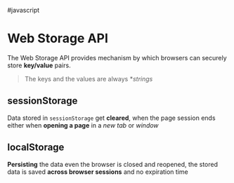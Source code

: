 #javascript

# Web Storage API

The Web Storage API provides mechanism by which browsers can securely store **key/value** pairs.

> The keys and the values are always **strings*

## sessionStorage

Data stored in `sessionStorage` get **cleared**, when the page session ends either when **opening a page** in a *new tab* or *window*

## localStorage

**Persisting** the data even the browser is closed and reopened, the stored data is saved **across browser sessions** and no expiration time 